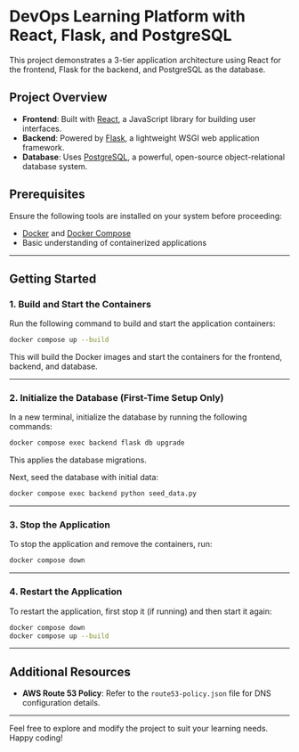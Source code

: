 # DevOps Learning Platform with React, Flask, and PostgreSQL

This project demonstrates a 3-tier application architecture using React for the frontend, Flask for the backend, and PostgreSQL as the database.

## Project Overview

- **Frontend**: Built with [React](https://reactjs.org/), a JavaScript library for building user interfaces.
- **Backend**: Powered by [Flask](https://flask.palletsprojects.com/), a lightweight WSGI web application framework.
- **Database**: Uses [PostgreSQL](https://www.postgresql.org/), a powerful, open-source object-relational database system.

## Prerequisites

Ensure the following tools are installed on your system before proceeding:

- [Docker](https://www.docker.com/) and [Docker Compose](https://docs.docker.com/compose/)
- Basic understanding of containerized applications

---

## Getting Started

### 1. Build and Start the Containers

Run the following command to build and start the application containers:

```bash
docker compose up --build
```

This will build the Docker images and start the containers for the frontend, backend, and database.

---

### 2. Initialize the Database (First-Time Setup Only)

In a new terminal, initialize the database by running the following commands:

```bash
docker compose exec backend flask db upgrade
```

This applies the database migrations.

Next, seed the database with initial data:

```bash
docker compose exec backend python seed_data.py
```

---

### 3. Stop the Application

To stop the application and remove the containers, run:

```bash
docker compose down
```

---

### 4. Restart the Application

To restart the application, first stop it (if running) and then start it again:

```bash
docker compose down
docker compose up --build
```

---

## Additional Resources

- **AWS Route 53 Policy**: Refer to the `route53-policy.json` file for DNS configuration details.

---

Feel free to explore and modify the project to suit your learning needs. Happy coding!

